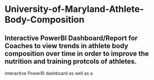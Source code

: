 # University-of-Maryland-Athlete-Body-Composition

## Interactive PowerBI Dashboard/Report for Coaches to view trends in athlete body composition over time in order to improve the nutrition and training protcols of athletes.

Interactive PowerBI dashboard as well as a 
